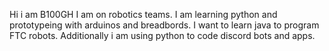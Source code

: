 Hi i am B100GH I am on robotics teams. 
I am learning python and prototypeing with arduinos and breadbords. 
I want to learn java to program FTC robots.
Additionally i am using python to code discord bots and apps.
